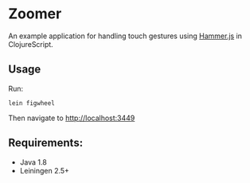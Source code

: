 # Zoomer

An example application for handling touch gestures using 
[Hammer.js](http://hammerjs.github.io/) in ClojureScript.

## Usage

Run:

    lein figwheel
    
Then navigate to [http://localhost:3449](http://localhost:3449)
    
## Requirements:

* Java 1.8
* Leiningen 2.5+
